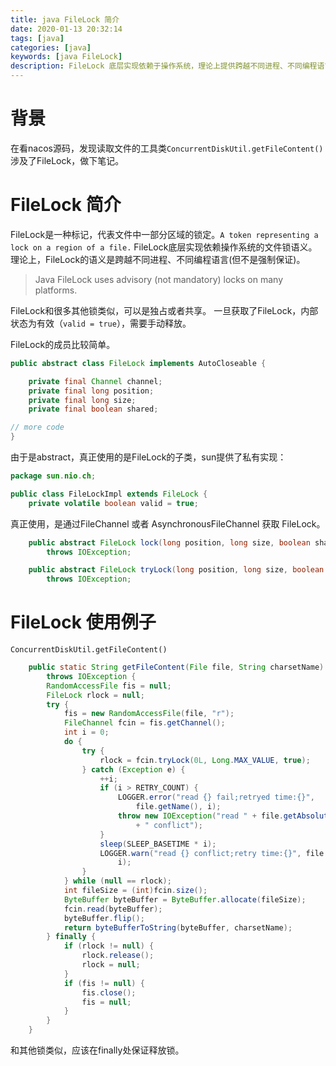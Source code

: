 ```yaml
---
title: java FileLock 简介
date: 2020-01-13 20:32:14
tags: [java]
categories: [java]
keywords: [java FileLock]
description: FileLock 底层实现依赖于操作系统，理论上提供跨越不同进程、不同编程语言的文件锁(但不是保证)。
---
```


# 背景

在看nacos源码，发现读取文件的工具类`ConcurrentDiskUtil.getFileContent()`涉及了FileLock，做下笔记。
<!-- more -->

# FileLock 简介

FileLock是一种标记，代表文件中一部分区域的锁定。`A token representing a lock on a region of a file.`
FileLock底层实现依赖操作系统的文件锁语义。理论上，FileLock的语义是跨越不同进程、不同编程语言(但不是强制保证)。
>Java FileLock uses advisory (not mandatory) locks on many platforms.


FileLock和很多其他锁类似，可以是独占或者共享。
一旦获取了FileLock，内部状态为有效（`valid = true`），需要手动释放。

FileLock的成员比较简单。
```java
public abstract class FileLock implements AutoCloseable {

    private final Channel channel;
    private final long position;
    private final long size;
    private final boolean shared;

// more code
}
```

由于是abstract，真正使用的是FileLock的子类，sun提供了私有实现：
```java
package sun.nio.ch;

public class FileLockImpl extends FileLock {
    private volatile boolean valid = true;
```

真正使用，是通过FileChannel 或者 AsynchronousFileChannel 获取 FileLock。
```java
    public abstract FileLock lock(long position, long size, boolean shared)
        throws IOException;

    public abstract FileLock tryLock(long position, long size, boolean shared)
        throws IOException;    
```

# FileLock 使用例子

`ConcurrentDiskUtil.getFileContent()`
```java
    public static String getFileContent(File file, String charsetName)
        throws IOException {
        RandomAccessFile fis = null;
        FileLock rlock = null;
        try {
            fis = new RandomAccessFile(file, "r");
            FileChannel fcin = fis.getChannel();
            int i = 0;
            do {
                try {
                    rlock = fcin.tryLock(0L, Long.MAX_VALUE, true);
                } catch (Exception e) {
                    ++i;
                    if (i > RETRY_COUNT) {
                        LOGGER.error("read {} fail;retryed time:{}",
                            file.getName(), i);
                        throw new IOException("read " + file.getAbsolutePath()
                            + " conflict");
                    }
                    sleep(SLEEP_BASETIME * i);
                    LOGGER.warn("read {} conflict;retry time:{}", file.getName(),
                        i);
                }
            } while (null == rlock);
            int fileSize = (int)fcin.size();
            ByteBuffer byteBuffer = ByteBuffer.allocate(fileSize);
            fcin.read(byteBuffer);
            byteBuffer.flip();
            return byteBufferToString(byteBuffer, charsetName);
        } finally {
            if (rlock != null) {
                rlock.release();
                rlock = null;
            }
            if (fis != null) {
                fis.close();
                fis = null;
            }
        }
    }
```
和其他锁类似，应该在finally处保证释放锁。
